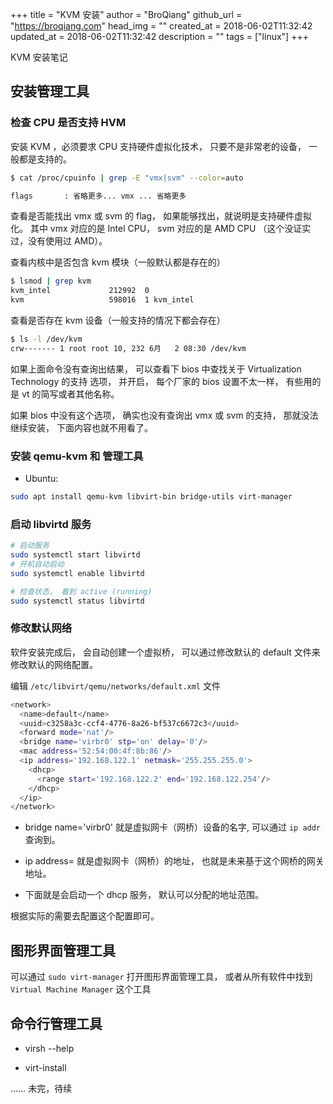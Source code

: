 +++
title = "KVM 安装"
author = "BroQiang"
github_url = "https://broqiang.com"
head_img = ""
created_at = 2018-06-02T11:32:42
updated_at = 2018-06-02T11:32:42
description = ""
tags = ["linux"]
+++

KVM 安装笔记

## 安装管理工具

### 检查 CPU 是否支持 HVM

安装 KVM ，必须要求 CPU 支持硬件虚拟化技术， 只要不是非常老的设备， 一般都是支持的。

```bash
$ cat /proc/cpuinfo | grep -E "vmx|svm" --color=auto

flags		: 省略更多... vmx ... 省略更多
```

查看是否能找出 vmx 或 svm 的 flag， 如果能够找出，就说明是支持硬件虚拟化。
其中 vmx 对应的是 Intel CPU， svm 对应的是 AMD CPU （这个没证实过，没有使用过 AMD）。

查看内核中是否包含 kvm 模块（一般默认都是存在的）

```bash
$ lsmod | grep kvm
kvm_intel             212992  0
kvm                   598016  1 kvm_intel
```

查看是否存在 kvm 设备（一般支持的情况下都会存在）

```bash
$ ls -l /dev/kvm
crw------- 1 root root 10, 232 6月   2 08:30 /dev/kvm
```

如果上面命令没有查询出结果， 可以查看下 bios 中查找关于 Virtualization Technology 的支持
选项， 并开启， 每个厂家的 bios 设置不太一样， 有些用的是 vt 的简写或者其他名称。

如果 bios 中没有这个选项， 确实也没有查询出 vmx 或 svm 的支持， 那就没法继续安装，
下面内容也就不用看了。

### 安装 qemu-kvm 和 管理工具

+ Ubuntu:

```bash
sudo apt install qemu-kvm libvirt-bin bridge-utils virt-manager
```

### 启动 libvirtd 服务

```bash
# 启动服务
sudo systemctl start libvirtd
# 开机自动启动
sudo systemctl enable libvirtd

# 检查状态， 看到 active (running)
sudo systemctl status libvirtd
```

### 修改默认网络

软件安装完成后， 会自动创建一个虚拟桥， 可以通过修改默认的 default 文件来修改默认的网络配置。

编辑 `/etc/libvirt/qemu/networks/default.xml` 文件

```bash
<network>
  <name>default</name>
  <uuid>c3258a3c-ccf4-4776-8a26-bf537c6672c3</uuid>
  <forward mode='nat'/>
  <bridge name='virbr0' stp='on' delay='0'/>
  <mac address='52:54:00:4f:8b:86'/>
  <ip address='192.168.122.1' netmask='255.255.255.0'>
    <dhcp>
      <range start='192.168.122.2' end='192.168.122.254'/>
    </dhcp>
  </ip>
</network>
```

+ bridge name='virbr0' 就是虚拟网卡（网桥）设备的名字, 可以通过 `ip addr` 查询到。

+ ip address= 就是虚拟网卡（网桥）的地址， 也就是未来基于这个网桥的网关地址。

+ 下面就是会启动一个 dhcp 服务， 默认可以分配的地址范围。

根据实际的需要去配置这个配置即可。

## 图形界面管理工具

可以通过 `sudo virt-manager` 打开图形界面管理工具， 或者从所有软件中找到
`Virtual Machine Manager` 这个工具

## 命令行管理工具

+ virsh --help

+ virt-install

…… 未完，待续
